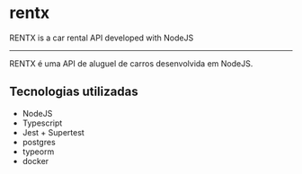 # rentx
RENTX is a car rental API developed with NodeJS

---

RENTX é uma API de aluguel de carros desenvolvida em NodeJS.

## Tecnologias utilizadas
- NodeJS
- Typescript
- Jest + Supertest
- postgres
- typeorm
- docker 

